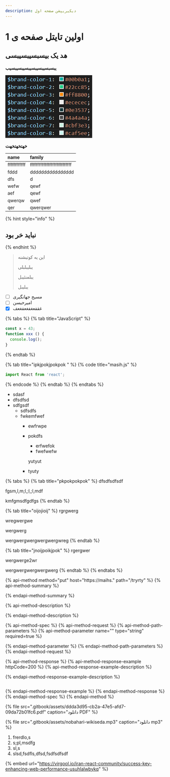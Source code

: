 ```yaml
---
description: دیکیریپشن صفحه اول
---
```


# اولین تایتل صفحه ی 1

## _**ه**_**د یک بیسبسیبسیبسی**

**یبسبسیبسیبسیبسیبسیبسیب**

![](.gitbook/assets/brand-color.png)

**خهتخهتخهت**

| name | family |
| :--- | :--- |
| ffffffffffff | ffffffffffffffffffffffffffff |
| fddd | dddddddddddddddd |
| dfs | d |
| wefw | qewf |
| aef | qewf |
| qwerqw | qwef |
| qer | qwerqwer |

{% hint style="info" %}
## نباید خر بود
{% endhint %}

> این یه کوتیشنه
>
> یبلیبلبلی
>
> یبلمنئیبل
>
> یبلیبل

* [ ] مسیح جهانگیری
* [ ] امیرحیسن 
* [x] غقفعغفغعفغعف

{% tabs %}
{% tab title="JavaScript" %}
```javascript
const x = 43;
function xxx () {
  console.log();
}
```
{% endtab %}

{% tab title="ipkjpokjpokpok " %}
{% code title="masih.js" %}
```jsx
import React from 'react';
```
{% endcode %}
{% endtab %}
{% endtabs %}

* sdasf 
* dfsdfsd
* sdfgsdf
  * sdfsdfs
  * fwkemfwef
    * ewfrwpe
    * pokdfs

      * erfwefok
      * fwefwefw

      yutyut

    * tyuty

{% tabs %}
{% tab title="pkpokpokpok" %}
dfsdfsdfsdf

fgsm,l,m;l,;l,;l,mdf

kmfgmsdfgdfgs
{% endtab %}

{% tab title="oijojioij" %}
rgrgwerg

wregwergwe

wergwerg

wergwergwergwergwergwreg
{% endtab %}

{% tab title="jnoijpoikjpok" %}
rgergwer

wergwerge2wr

wergwergwergwergwerg
{% endtab %}
{% endtabs %}

{% api-method method="put" host="https://maihs." path="/tryrty" %}
{% api-method-summary %}

{% endapi-method-summary %}

{% api-method-description %}

{% endapi-method-description %}

{% api-method-spec %}
{% api-method-request %}
{% api-method-path-parameters %}
{% api-method-parameter name="" type="string" required=true %}

{% endapi-method-parameter %}
{% endapi-method-path-parameters %}
{% endapi-method-request %}

{% api-method-response %}
{% api-method-response-example httpCode=200 %}
{% api-method-response-example-description %}

{% endapi-method-response-example-description %}

```

```
{% endapi-method-response-example %}
{% endapi-method-response %}
{% endapi-method-spec %}
{% endapi-method %}

{% file src=".gitbook/assets/ddda3d95-cb2a-47e5-afd7-09da72b01fc6.pdf" caption="دانلود PDF" %}

{% file src=".gitbook/assets/nobahari-wikiseda.mp3" caption="دانلود mp3" %}

1. frerdlo,s
2. s;pl,msdfg
3. sl,s
4. slsd,fsdfls,dfsd,fsdfsdfsdf

{% embed url="https://virgool.io/iran-react-community/success-key-enhancing-web-performance-usuhlalwbykq" %}



